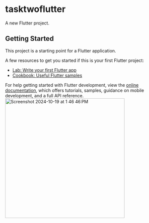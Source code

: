 # tasktwoflutter

A new Flutter project.

## Getting Started

This project is a starting point for a Flutter application.

A few resources to get you started if this is your first Flutter project:

- [Lab: Write your first Flutter app](https://docs.flutter.dev/get-started/codelab)
- [Cookbook: Useful Flutter samples](https://docs.flutter.dev/cookbook)

For help getting started with Flutter development, view the
[online documentation](https://docs.flutter.dev/), which offers tutorials,
samples, guidance on mobile development, and a full API reference.
<img width="384" alt="Screenshot 2024-10-19 at 1 46 46 PM" src="https://github.com/user-attachments/assets/a2b68ab9-5102-46dc-9543-ced45ded6c50">
